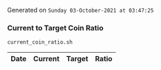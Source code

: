 Generated on `Sunday 03-October-2021 at 03:47:25`

### Current to Target Coin Ratio
`current_coin_ratio.sh`

Date|Current|Target|Ratio
---|---|---|---
